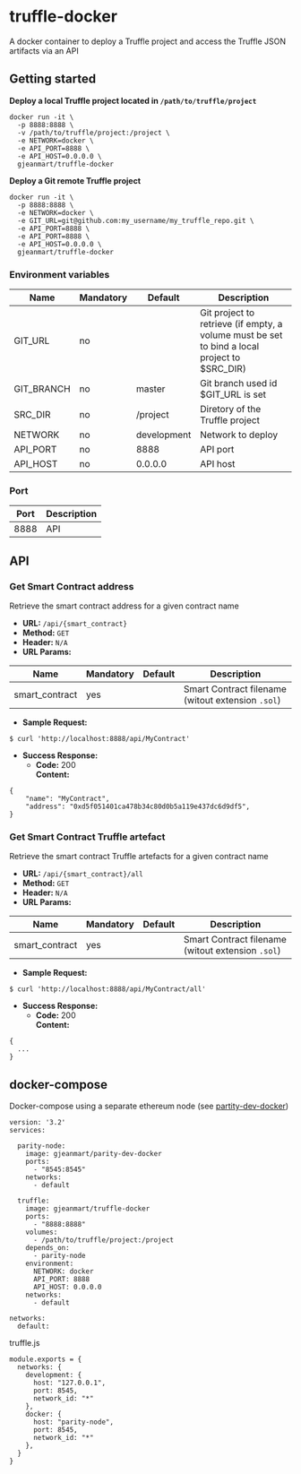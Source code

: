 # truffle-docker

A docker container to deploy a Truffle project and access the Truffle JSON artifacts via an API

## Getting started

**Deploy a local Truffle project located in `/path/to/truffle/project`**

```
docker run -it \
  -p 8888:8888 \
  -v /path/to/truffle/project:/project \
  -e NETWORK=docker \
  -e API_PORT=8888 \
  -e API_HOST=0.0.0.0 \
  gjeanmart/truffle-docker
```

**Deploy a Git remote Truffle project**
```
docker run -it \
  -p 8888:8888 \
  -e NETWORK=docker \
  -e GIT_URL=git@github.com:my_username/my_truffle_repo.git \
  -e API_PORT=8888 \
  -e API_PORT=8888 \
  -e API_HOST=0.0.0.0 \
  gjeanmart/truffle-docker
```



### Environment variables

| Name | Mandatory | Default | Description |
| -------- | -------- | -------- | -------- |
| GIT_URL | no |  | Git project to retrieve (if empty, a volume must be set to bind a local project to $SRC_DIR) |
| GIT_BRANCH | no | master | Git branch used id $GIT_URL is set |
| SRC_DIR | no | /project | Diretory of the Truffle project |
| NETWORK | no | development | Network to deploy  |
| API_PORT | no | 8888 | API port |
| API_HOST | no | 0.0.0.0 | API host  |

### Port

| Port | Description |
| -------- | -------- | 
| 8888 | API | 



## API

### Get Smart Contract address
Retrieve the smart contract address for a given contract name

-   **URL:** `/api/{smart_contract}`    
-   **Method:** `GET`
-   **Header:** `N/A`
-   **URL Params:** 

| Name | Mandatory | Default | Description |
| -------- | -------- | -------- | -------- |
| smart_contract | yes |  | Smart Contract filename (witout extension `.sol`) |

-   **Sample Request:**
```
$ curl 'http://localhost:8888/api/MyContract'
```

-   **Success Response:**
    -   **Code:** 200  
        **Content:** 
```
{
    "name": "MyContract",
    "address": "0xd5f051401ca478b34c80d0b5a119e437dc6d9df5",
}
```


### Get Smart Contract Truffle artefact
Retrieve the smart contract Truffle artefacts for a given contract name

-   **URL:** `/api/{smart_contract}/all`    
-   **Method:** `GET`
-   **Header:** `N/A`
-   **URL Params:** 

| Name | Mandatory | Default | Description |
| -------- | -------- | -------- | -------- |
| smart_contract | yes |  | Smart Contract filename (witout extension `.sol`) |

-   **Sample Request:**
```
$ curl 'http://localhost:8888/api/MyContract/all'
```

-   **Success Response:**
    -   **Code:** 200  
        **Content:** 
```
{
  ...
}
```


## docker-compose

Docker-compose using a separate ethereum node (see [partity-dev-docker](https://github.com/kauri-io/parity-docker))

```
version: '3.2'
services:
     
  parity-node:
    image: gjeanmart/parity-dev-docker
    ports:
      - "8545:8545"
    networks:
      - default

  truffle:
    image: gjeanmart/truffle-docker
    ports:
      - "8888:8888"
    volumes:
      - /path/to/truffle/project:/project
    depends_on:
      - parity-node
    environment:
      NETWORK: docker
      API_PORT: 8888
      API_HOST: 0.0.0.0
    networks:
      - default

networks:
  default:

```

truffle.js

```
module.exports = {
  networks: {
    development: {
      host: "127.0.0.1",
      port: 8545,
      network_id: "*"
    },
    docker: {
      host: "parity-node",
      port: 8545,
      network_id: "*"
    },
  }
}

```

## 
